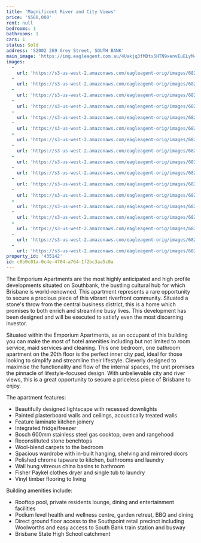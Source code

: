 ```yaml
---
title: 'Magnificent River and City Views'
price: '$560,000'
rent: null
bedrooms: 1
bathrooms: 1
cars: 1
status: Sold
address: 'S2002 269 Grey Street, SOUTH BANK'
main_image: 'https://img.eagleagent.com.au/4Uakjq3fMDtx5HTN9xenvEuELyM=/1280x854/smart/https://s3-us-west-2.amazonaws.com/eagleagent-orig/images/6820902/129034606-image-M.jpg'
images:
  -
    url: 'https://s3-us-west-2.amazonaws.com/eagleagent-orig/images/6820918/129034606-image-Q.jpg'
  -
    url: 'https://s3-us-west-2.amazonaws.com/eagleagent-orig/images/6820917/129034606-image-P.jpg'
  -
    url: 'https://s3-us-west-2.amazonaws.com/eagleagent-orig/images/6820916/129034606-image-O.jpg'
  -
    url: 'https://s3-us-west-2.amazonaws.com/eagleagent-orig/images/6820915/129034606-image-N.jpg'
  -
    url: 'https://s3-us-west-2.amazonaws.com/eagleagent-orig/images/6820914/129034606-image-L.jpg'
  -
    url: 'https://s3-us-west-2.amazonaws.com/eagleagent-orig/images/6820913/129034606-image-K.jpg'
  -
    url: 'https://s3-us-west-2.amazonaws.com/eagleagent-orig/images/6820912/129034606-image-J.jpg'
  -
    url: 'https://s3-us-west-2.amazonaws.com/eagleagent-orig/images/6820911/129034606-image-I.jpg'
  -
    url: 'https://s3-us-west-2.amazonaws.com/eagleagent-orig/images/6820910/129034606-image-H.jpg'
  -
    url: 'https://s3-us-west-2.amazonaws.com/eagleagent-orig/images/6820909/129034606-image-G.jpg'
  -
    url: 'https://s3-us-west-2.amazonaws.com/eagleagent-orig/images/6820908/129034606-image-F.jpg'
  -
    url: 'https://s3-us-west-2.amazonaws.com/eagleagent-orig/images/6820907/129034606-image-E.jpg'
  -
    url: 'https://s3-us-west-2.amazonaws.com/eagleagent-orig/images/6820906/129034606-image-D.jpg'
  -
    url: 'https://s3-us-west-2.amazonaws.com/eagleagent-orig/images/6820905/129034606-image-C.jpg'
  -
    url: 'https://s3-us-west-2.amazonaws.com/eagleagent-orig/images/6820904/129034606-image-B.jpg'
  -
    url: 'https://s3-us-west-2.amazonaws.com/eagleagent-orig/images/6820903/129034606-image-A.jpg'
  -
    url: 'https://s3-us-west-2.amazonaws.com/eagleagent-orig/images/6820902/129034606-image-M.jpg'
property_id: '435142'
id: c0b0c01a-0c4e-4704-a764-1f2bc3aa5c0a
---
```

The Emporium Apartments are the most highly anticipated and high profile developments situated on Southbank, the bustling cultural hub for which Brisbane is world-renowned. This apartment represents a rare opportunity to secure a precious piece of this vibrant riverfront community. Situated a stone's throw from the central business district, this is a home which promises to both enrich and streamline busy lives. This development has been designed and will be executed to satisfy even the most discerning investor.

Situated within the Emporium Apartments, as an occupant of this building you can make the most of hotel amenities including but not limited to room service, maid services and cleaning. This one bedroom, one bathroom apartment on the 20th floor is the perfect inner city pad, ideal for those looking to simplify and streamline their lifestyle. Cleverly designed to maximise the functionality and flow of the internal spaces, the unit promises the pinnacle of lifestyle-focused design. With unbelievable city and river views, this is a great opportunity to secure a priceless piece of Brisbane to enjoy.

The apartment features:

* Beautifully designed lightscape with recessed downlights
* Painted plasterboard walls and ceilings, acoustically treated walls
* Feature laminate kitchen joinery
* Integrated fridge/freezer
* Bosch 600mm stainless steel gas cooktop, oven and rangehood
* Reconstituted stone benchtops
* Wool-blend carpets to the bedroom
* Spacious wardrobe with in-built hanging, shelving and mirrored doors
* Polished chrome tapware to kitchen, bathrooms and laundry
* Wall hung vitreous china basins to bathroom
* Fisher Paykel clothes dryer and single tub to laundry
* Vinyl timber flooring to living

Building amenities include:
* Rooftop pool, private residents lounge, dining and entertainment facilities
* Podium level health and wellness centre, garden retreat, BBQ and dining
* Direct ground floor access to the Southpoint retail precinct including Woolworths and easy access to South Bank train station and busway
* Brisbane State High School catchment